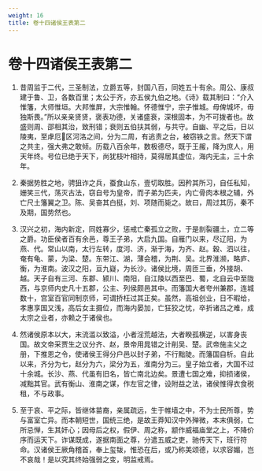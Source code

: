 ```yaml
---
weight: 16
title: 卷十四诸侯王表第二
---
```


# 卷十四诸侯王表第二

1. <span id="卷十四诸侯王表第二-1"></span>
昔周监于二代，三圣制法，立爵五等，封国八百，同姓五十有余。周公、康叔建于鲁、卫，各数百里；太公于齐，亦五侯九伯之地。《诗》载其制曰：“介入惟籓，大师惟垣。大邦惟屏，大宗惟翰。怀德惟宁，宗子惟城。毋俾城坏，毋独斯畏。”所以亲亲贤贤，褒表功德，关诸盛衰，深根固本，为不可拨者也。故盛则周、邵相其治，致刑错；衰则五伯扶其弱，与共守。自幽、平之后，日以陵夷，至虖厄区河洛之间，分为二周，有逃责之台，被窃铁之言。然天下谓之共主，强大弗之敢倾。历载八百余年，数极德尽，既于王赧，降为庶人，用天年终。号位已绝于天下，尚犹枝叶相持，莫得居其虚位，海内无主，三十余年。

2. <span id="卷十四诸侯王表第二-2"></span>
秦据势胜之地，骋狙诈之兵，蚕食山东，壹切取胜。因矜其所习，自任私知，姗笑三代，荡灭古法，窃自号为皇帝，而子弟为匹夫，内亡骨肉本根之辅，外亡尺土籓翼之卫。陈、吴奋其白挺，刘、项随而毙之。故曰，周过其历，秦不及期，国势然也。

3. <span id="卷十四诸侯王表第二-3"></span>
汉兴之初，海内新定，同姓寡少，惩戒亡秦孤立之败，于是剖裂疆土，立二等之爵。功臣侯者百有余邑，尊王子弟，大启九国。自雁门以来，尽辽阳，为燕、代。常山以南，太行左转，度河、济，渐于海，为齐、赵。穀、泗以往，奄有龟、蒙，为梁、楚。东带江、湖，薄会稽，为荆、吴。北界淮濒，略庐、衡，为淮南。波汉之阳，亘九嶷，为长沙。诸侯比境，周匝三垂，外接胡、越。天子自有三河、东郡、颍川、南阳，自江陵以西至巴、蜀，北自云中至陇西，与京师内史凡十五郡，公主、列侯颇邑其中。而籓国大者夸州兼郡，连城数十，宫室百官同制京师，可谓挢枉过其正矣。虽然，高祖创业，日不暇给，孝惠享国又浅，高后女主摄位，而海内晏加，亡狂狡之忧，卒折诸吕之难，成太宗之业者，亦赖之于诸侯也。

4. <span id="卷十四诸侯王表第二-4"></span>
然诸侯原本以大，末流滥以致溢，小者淫荒越法，大者睽孤横逆，以害身丧国。故文帝采贾生之议分齐、赵，景帝用晁错之计削吴、楚。武帝施主父之册，下推恩之令，使诸侯王得分户邑以封子弟，不行黜陡。而籓国自析。自此以来，齐分为七，赵分为六，梁分为五，淮南分为三。皇子始立者，大国不过十余城。长沙、燕、代虽有旧名，皆亡南北边矣。景遭七国之难，抑损诸侯，减黜其官。武有衡山、淮南之谋，作左官之律，设附益之法，诸侯惟得衣食税租，不与政事。

5. <span id="卷十四诸侯王表第二-5"></span>
至于哀、平之际，皆继体苗裔，亲属疏远，生于帷墙之中，不为士民所尊，势与富室亡异。而本朝短世，国统三绝，是故王莽知汉中外殚微，本末俱弱，亡所忌惮，生其奸心；因母后之权，假伊、周之称，颛作威福庙堂之上，不降价序而运天下。诈谋既成，遂据南面之尊，分遣五威之吏，驰传天下，班行符命。汉诸侯王厥角稽首，奉上玺韨，惟恐在后，或乃称美颂德，以求容媚，岂不哀哉！是以究其终始强弱之变，明监戒焉。
